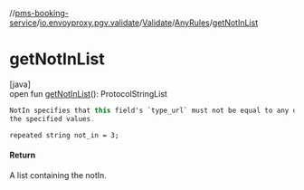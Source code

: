 //[pms-booking-service](../../../../index.md)/[io.envoyproxy.pgv.validate](../../index.md)/[Validate](../index.md)/[AnyRules](index.md)/[getNotInList](get-not-in-list.md)

# getNotInList

[java]\
open fun [getNotInList](get-not-in-list.md)(): ProtocolStringList

```kotlin
NotIn specifies that this field's `type_url` must not be equal to any of
the specified values.

```
`repeated string not_in = 3;`

#### Return

A list containing the notIn.